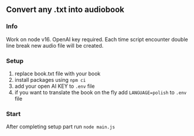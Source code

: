## Convert any .txt into audiobook

### Info
Work on node v16. OpenAI key required. Each time script encounter double line break new audio file will be created. 

### Setup
1. replace book.txt file with your book
2. install packages using `npm ci`
3. add your open AI KEY to `.env` file
4. if you want to translate the book on the fly add `LANGUAGE=polish` to `.env` file

### Start
After completing setup part run `node main.js`